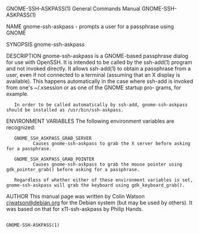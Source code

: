GNOME-SSH-ASKPASS(1)                                          General Commands Manual                                         GNOME-SSH-ASKPASS(1)

NAME
       gnome-ssh-askpass - prompts a user for a passphrase using GNOME

SYNOPSIS
       gnome-ssh-askpass

DESCRIPTION
       gnome-ssh-askpass  is  a GNOME-based passphrase dialog for use with OpenSSH.  It is intended to be called by the ssh-add(1) program and not
       invoked directly.  It allows ssh-add(1) to obtain a passphrase from a user, even if not connected to a terminal (assuming that an X display
       is  available).  This happens automatically in the case where ssh-add is invoked from one's ~/.xsession or as one of the GNOME startup pro‐
       grams, for example.

       In order to be called automatically by ssh-add, gnome-ssh-askpass should be installed as /usr/bin/ssh-askpass.

ENVIRONMENT VARIABLES
       The following environment variables are recognized:

       GNOME_SSH_ASKPASS_GRAB_SERVER
              Causes gnome-ssh-askpass to grab the X server before asking for a passphrase.

       GNOME_SSH_ASKPASS_GRAB_POINTER
              Causes gnome-ssh-askpass to grab the mouse pointer using gdk_pointer_grab() before asking for a passphrase.

       Regardless of whether either of these environment variables is set, gnome-ssh-askpass will grab the keyboard using gdk_keyboard_grab().

AUTHOR
       This manual page was written by Colin Watson <cjwatson@debian.org> for the Debian system (but may be used by others).  It was based on that
       for x11-ssh-askpass by Philip Hands.

                                                                                                                              GNOME-SSH-ASKPASS(1)
